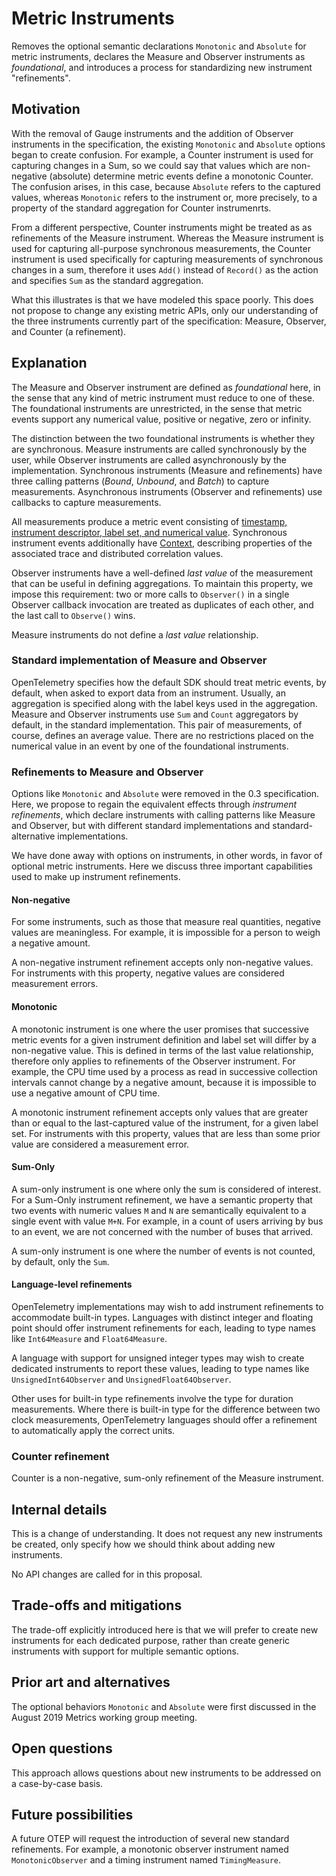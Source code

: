 # Metric Instruments

Removes the optional semantic declarations `Monotonic` and `Absolute`
for metric instruments, declares the Measure and Observer instruments
as _foundational_, and introduces a process for standardizing new
instrument "refinements".

## Motivation

With the removal of Gauge instruments and the addition of Observer
instruments in the specification, the existing `Monotonic` and
`Absolute` options began to create confusion.  For example, a Counter
instrument is used for capturing changes in a Sum, so we could say that
values which are non-negative (absolute) determine metric events
define a monotonic Counter.  The confusion arises, in this case,
because `Absolute` refers to the captured values, whereas `Monotonic`
refers to the instrument or, more precisely, to a property of the
standard aggregation for Counter instrumenrts.

From a different perspective, Counter instruments might be treated as
as refinements of the Measure instrument.  Whereas the Measure
instrument is used for capturing all-purpose synchronous measurements,
the Counter instrument is used specifically for capturing measurements
of synchronous changes in a sum, therefore it uses `Add()` instead of
`Record()` as the action and specifies `Sum` as the standard
aggregation.

What this illustrates is that we have modeled this space poorly.  This
does not propose to change any existing metric APIs, only our
understanding of the three instruments currently part of the
specification: Measure, Observer, and Counter (a refinement).

## Explanation

The Measure and Observer instrument are defined as _foundational_
here, in the sense that any kind of metric instrument must reduce to
one of these.  The foundational instruments are unrestricted, in the
sense that metric events support any numerical value, positive or
negative, zero or infinity.

The distinction between the two foundational instruments is whether
they are synchronous.  Measure instruments are called synchronously by
the user, while Observer instruments are called asynchronously by the
implementation.  Synchronous instruments (Measure and refinements)
have three calling patterns (_Bound_, _Unbound_, and _Batch_) to
capture measurements.  Asynchronous instruments (Observer and
refinements) use callbacks to capture measurements.

All measurements produce a metric event consisting of [timestamp,
instrument descriptor, label set, and numerical
value](api-metrics.md#metric-event-format).  Synchronous instrument
events additionally have [Context](api-context.md), describing
properties of the associated trace and distributed correlation values.

Observer instruments have a well-defined _last value_ of the
measurement that can be useful in defining aggregations.  To maintain
this property, we impose this requirement: two or more calls to
`Observer()` in a single Observer callback invocation are treated as
duplicates of each other, and the last call to `Observe()` wins.

Measure instruments do not define a _last value_ relationship.

### Standard implementation of Measure and Observer

OpenTelemetry specifies how the default SDK should treat metric
events, by default, when asked to export data from an instrument.
Usually, an aggregation is specified along with the label keys used in
the aggregation.  Measure and Observer instruments use `Sum` and
`Count` aggregators by default, in the standard implementation.  This
pair of measurements, of course, defines an average value.  There are
no restrictions placed on the numerical value in an event by one of
the foundational instruments.

### Refinements to Measure and Observer

Options like `Monotonic` and `Absolute` were removed in the 0.3
specification.  Here, we propose to regain the equivalent effects
through _instrument refinements_, which declare instruments with
calling patterns like Measure and Observer, but with different
standard implementations and standard-alternative implementations.  

We have done away with options on instruments, in other words, in
favor of optional metric instruments.  Here we discuss three important
capabilities used to make up instrument refinements.

#### Non-negative

For some instruments, such as those that measure real quantities,
negative values are meaningless.  For example, it is impossible for a
person to weigh a negative amount.

A non-negative instrument refinement accepts only non-negative values.
For instruments with this property, negative values are considered
measurement errors.

#### Monotonic

A monotonic instrument is one where the user promises that successive
metric events for a given instrument definition and label set will
differ by a non-negative value.  This is defined in terms of the last
value relationship, therefore only applies to refinements of the
Observer instrument. For example, the CPU time used by a process as
read in successive collection intervals cannot change by a negative
amount, because it is impossible to use a negative amount of CPU time.

A monotonic instrument refinement accepts only values that are greater
than or equal to the last-captured value of the instrument, for a
given label set.  For instruments with this property, values that are
less than some prior value are considered a measurement error.

#### Sum-Only

A sum-only instrument is one where only the sum is considered of
interest.  For a Sum-Only instrument refinement, we have a semantic
property that two events with numeric values `M` and `N` are
semantically equivalent to a single event with value `M+N`.  For
example, in a count of users arriving by bus to an event, we are not
concerned with the number of buses that arrived.

A sum-only instrument is one where the number of events is not
counted, by default, only the `Sum`.

#### Language-level refinements

OpenTelemetry implementations may wish to add instrument refinements
to accommodate built-in types.  Languages with distinct integer and
floating point should offer instrument refinements for each, leading
to type names like `Int64Measure` and `Float64Measure`.

A language with support for unsigned integer types may wish to create
dedicated instruments to report these values, leading to type names
like `UnsignedInt64Observer` and `UnsignedFloat64Observer`.

Other uses for built-in type refinements involve the type for duration
measurements.  Where there is built-in type for the difference between
two clock measurements, OpenTelemetry languages should offer a
refinement to automatically apply the correct units.

### Counter refinement

Counter is a non-negative, sum-only refinement of the Measure
instrument.

## Internal details

This is a change of understanding.  It does not request any new
instruments be created, only specify how we should think about adding
new instruments.

No API changes are called for in this proposal.

## Trade-offs and mitigations

The trade-off explicitly introduced here is that we will prefer to
create new instruments for each dedicated purpose, rather than create
generic instruments with support for multiple semantic options.

## Prior art and alternatives

The optional behaviors `Monotonic` and `Absolute` were first discussed
in the August 2019 Metrics working group meeting.

## Open questions

This approach allows questions about new instruments to be addressed
on a case-by-case basis.

## Future possibilities

A future OTEP will request the introduction of several new standard
refinements.  For example, a monotonic observer instrument named
`MonotonicObserver` and a timing instrument named `TimingMeasure`.
